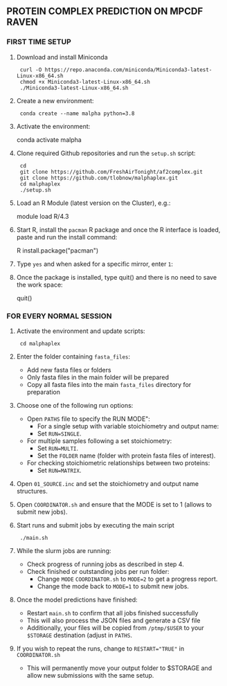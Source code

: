 ## PROTEIN COMPLEX PREDICTION ON MPCDF RAVEN


### FIRST TIME SETUP

1. Download and install Miniconda 

        curl -O https://repo.anaconda.com/miniconda/Miniconda3-latest-Linux-x86_64.sh
        chmod +x Miniconda3-latest-Linux-x86_64.sh
        ./Miniconda3-latest-Linux-x86_64.sh


2. Create a new environment:

        conda create --name malpha python=3.8

3. Activate the environment:

	conda activate malpha

4. Clone required Github repositories and run the `setup.sh` script:

        cd
        git clone https://github.com/FreshAirTonight/af2complex.git
        git clone https://github.com/tlobnow/malphaplex.git
        cd malphaplex
        ./setup.sh

5. Load an R Module (latest version on the Cluster), e.g.:

	module load R/4.3

6. Start R, install the `pacman` R package and once the R interface is loaded, paste and run the install command:

	R
	install.package("pacman")

7. Type `yes` and when asked for a specific mirror, enter `1`:


8. Once the package is installed, type quit() and there is no need to save the work space:

	quit()


### FOR EVERY NORMAL SESSION

1. Activate the environment and update scripts:

        cd malphaplex

2. Enter the folder containing `fasta_files`:
    - Add new fasta files or folders
    - Only fasta files in the main folder will be prepared
    - Copy all fasta files into the main `fasta_files` directory for preparation


3. Choose one of the following run options:
    - Open `PATHS` file to specify the RUN MODE":
        - For a single setup with variable stoichiometry and output name:
        - Set `RUN=SINGLE`.
    - For multiple samples following a set stoichiometry:
        - Set `RUN=MULTI`.
        - Set the `FOLDER` name (folder with protein fasta files of interest).
    - For checking stoichiometric relationships between two proteins:
        - Set `RUN=MATRIX`.

4. Open `01_SOURCE.inc` and set the stoichiometry and output name structures.

5. Open `COORDINATOR.sh` and ensure that the MODE is set to 1 (allows to submit new jobs).

6. Start runs and submit jobs by executing the main script

        ./main.sh

7. While the slurm jobs are running:
    - Check progress of running jobs as described in step 4.
    - Check finished or outstanding jobs per run folder:
        - Change `MODE` `COORDINATOR.sh` to `MODE=2` to get a progress report.
        - Change the mode back to `MODE=1` to submit new jobs.

8. Once the model predictions have finished:
    - Restart `main.sh` to confirm that all jobs finished successfully
    - This will also process the JSON files and generate a CSV file
    - Additionally, your files will be copied from `/ptmp/$USER` to your `$STORAGE` destination (adjust in `PATHS`.

9. If you wish to repeat the runs, change to `RESTART="TRUE"` in `COORDINATOR.sh`
    - This will permanently move your output folder to $STORAGE and allow new submissions with the same setup.

